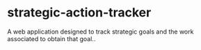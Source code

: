 # strategic-action-tracker
A web application designed to track strategic goals and the work associated to obtain that goal..  
